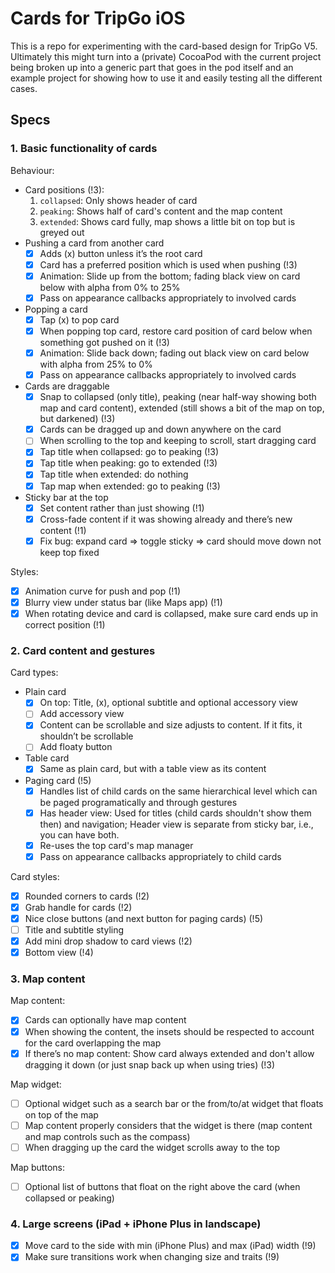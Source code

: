 # Cards for TripGo iOS

This is a repo for experimenting with the card-based design for TripGo V5.
Ultimately this might turn into a (private) CocoaPod with the current project
being broken up into a generic part that goes in the pod itself and an example
project for showing how to use it and easily testing all the different cases.

## Specs

### 1. Basic functionality of cards

Behaviour:

- Card positions (!3):
    1. `collapsed`: Only shows header of card
    2. `peaking`: Shows half of card's content and the map content
    3. `extended`: Shows card fully, map shows a little bit on top but is greyed out
- Pushing a card from another card
	- [x] Adds (x) button unless it’s the root card
    - [x] Card has a preferred position which is used when pushing (!3)
	- [x] Animation: Slide up from the bottom; fading black view on card below with alpha from 0% to 25%
	- [x] Pass on appearance callbacks appropriately to involved cards
- Popping a card
	- [x] Tap (x) to pop card
    - [x] When popping top card, restore card position of card below when something got pushed on it (!3)
	- [x] Animation: Slide back down; fading out black view on card below with alpha from 25% to 0%
	- [x] Pass on appearance callbacks appropriately to involved cards
- Cards are draggable
	- [x] Snap to collapsed (only title), peaking (near half-way showing both map and card content), extended (still shows a bit of the map on top, but darkened) (!3)
	- [x] Cards can be dragged up and down anywhere on the card
	- [ ] When scrolling to the top and keeping to scroll, start dragging card
	- [x] Tap title when collapsed: go to peaking (!3)
	- [x] Tap title when peaking: go to extended (!3)
	- [x] Tap title when extended: do nothing
	- [x] Tap map when extended: go to peaking (!3)
- Sticky bar at the top
	- [x] Set content rather than just showing (!1)
	- [x] Cross-fade content if it was showing already and there’s new content (!1)
	- [x] Fix bug: expand card => toggle sticky => card should move down not keep top fixed

Styles:

- [x] Animation curve for push and pop (!1)
- [x] Blurry view under status bar (like Maps app) (!1)
- [x] When rotating device and card is collapsed, make sure card ends up in correct position (!1)

### 2. Card content and gestures

Card types:

- Plain card
	- [x] On top: Title, (x), optional subtitle and optional accessory view
	- [ ] Add accessory view
	- [x] Content can be scrollable and size adjusts to content. If it fits, it shouldn’t be scrollable
	- [ ] Add floaty button
- Table card
	- [x] Same as plain card, but with a table view as its content
- Paging card (!5)
    - [x] Handles list of child cards on the same hierarchical level which can be paged programatically and through gestures
    - [x] Has header view: Used for titles (child cards shouldn't show them then) and navigation; Header view is separate from sticky bar, i.e., you can have both.
    - [x] Re-uses the top card's map manager
	- [x] Pass on appearance callbacks appropriately to child cards

Card styles:

- [x] Rounded corners to cards (!2)
- [x] Grab handle for cards (!2)
- [x] Nice close buttons (and next button for paging cards) (!5)
- [ ] Title and subtitle styling
- [x] Add mini drop shadow to card views (!2)
- [x] Bottom view (!4)

### 3. Map content

Map content:

- [x] Cards can optionally have map content
- [x] When showing the content, the insets should be respected to account for the card overlapping the map
- [x] If there’s no map content: Show card always extended and don't allow dragging it down (or just snap back up when using tries) (!3)

Map widget:

- [ ] Optional widget such as a search bar or the from/to/at widget that floats on top of the map
- [ ] Map content properly considers that the widget is there (map content and map controls such as the compass)
- [ ] When dragging up the card the widget scrolls away to the top

Map buttons:

- [ ] Optional list of buttons that float on the right above the card (when collapsed or peaking)

### 4. Large screens (iPad + iPhone Plus in landscape)

- [x] Move card to the side with min (iPhone Plus) and max (iPad) width (!9)
- [x] Make sure transitions work when changing size and traits (!9)
